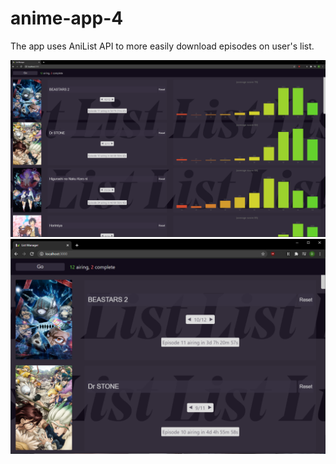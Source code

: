 # anime-app-4

The app uses AniList API to more easily download episodes on user's list.

![Large Window](/fullscreen.PNG)
![Small Window](/smaller.PNG)
